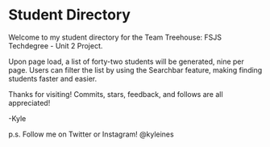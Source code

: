 # Student Directory

Welcome to my student directory for the Team Treehouse: FSJS Techdegree - Unit 2 Project.

Upon page load, a list of forty-two students will be generated, nine per page.
Users can filter the list by using the Searchbar feature, making finding students faster and easier.

Thanks for visiting!
Commits, stars, feedback, and follows are all appreciated!

-Kyle



p.s. Follow me on Twitter or Instagram! @kyleines